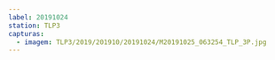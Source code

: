 ```yaml
---
label: 20191024
station: TLP3
capturas:
  - imagem: TLP3/2019/201910/20191024/M20191025_063254_TLP_3P.jpg
---
```

